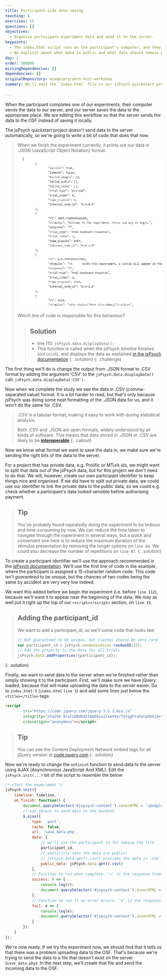 ```yaml
---
title: Participant-side data saving
teaching: 5
exercises: 15
questions: []
objectives:
  - Organise participant experiment data and send it to the server.
keypoints:
  - The index.html script runs on the participant's computer, and they can change it and what it sends however they wish
  - Be explicit about what data is public and what data should remain private
day: 1
order: 500000
missingDependencies: []
dependencies: []
originalRepository: mjaquiery/ukrn-test-workshop
summary: We'll edit the `index.html` file in our jsPsych quickstart project so that it sends well-formatted data to our server.

---
```


When the participant completes one of our experiments, their computer sends the data to our server, and our server saves the data to the appropriate place.
We are editing this workflow so that the server sends the data to the OSF instead of saving it locally.

The jsPsych quickstart project doesn't send data to the server automatically, so we're going to write a bit of code that does that now.

> When we finish the experiment currently, it prints out our data in .JSON (JavaScript Object Notation) format.
> ![JSON data format screenshot](../fig/json-format.jpg)
>
> Which line of code is responsible for this behaviour?
> > ## Solution
> >
> > - line 115: `jsPsych.data.displayData();`
> > - This function is called when the jsPsych timeline finishes (`onFinish`), and displays the data as explained [in the jsPsych documentation](https://www.jspsych.org/core_library/jspsych-data/#jspsychdatadisplaydata)
> {: .solution}
{: .challenge}

The first thing we'll do is change the output from .JSON format to .CSV format by adding the argument 'CSV' to the `jsPsych.data.displayData()` call: `jsPsych.data.displayData('CSV')`.

Now when we complete the study we see the data in .CSV (comma-separated value) format.
It is a lot harder to read, but that's only because jsPsych was doing some neat formatting of the .JSON data for us, and it won't do the same for .CSV.

> .CSV is a tabular format, making it easy to work with during statistical analysis.
>
> Both .CSV and .JSON are open formats, widely understood by all kinds of software.
> This means that data stored in .JSON or .CSV are likely to be [**interoperable**](https://www.go-fair.org/fair-principles/i1-metadata-use-formal-accessible-shared-broadly-applicable-language-knowledge-representation/)
{: .callout}

Now we know what format we want to save the data in, we make sure we're sending the right bits of the data to the server.

For a project that has private data, e.g. Prolific or MTurk ids, we might want to split that data out of the jsPsych data, but for this project we don't need to do that.
We will, however, create our own participant identifier to keep things nice and organised.
If we did have to split out private data, we could use our identifier to link the private data to the public data, so we could e.g. check whether a participant's data looked sensible before authorising payment.

> ## Tip
> You've probably found repeatedly doing the experiment to be tedious and time-consuming by now.
> We can reduce the time taken to navigate through the experiment in several ways, but a quick and convenient one here is to reduce the maximum duration of the stimulus presentation by removing the longer options on `line 64`. We could also decrease the number of repetitions on `line 87`.
{: .solution}

To create a participant identifier we'll use the approach recommended in the [jsPsych documentation](https://www.jspsych.org/overview/data/#adding-data-to-all-trials).
We'll use the first line of code in the example, where the participant is assigned a 15-character random code.
This code isn't _guaranteed_ to be unique, but the chances of two codes being the same by accident are very very low indeed.

We want this added before we begin the experiment (i.e. before `line 112`), because we'll want it to appear near the beginning of the data.
We may as well put it right up the top of our `<script></script>` section, on `line 15`.

> ## Adding the participant_id
> We want to add a participant_id, so we'll some code that looks like:
> ```javascript
> // Not guaranteed to be unique, but clashes should be very rare
> var participant_id = jsPsych.randomization.randomID(15);
> // Add the property to the data for all trials
> jsPsych.data.addProperties({participant_id});
> ```
{: .solution}

Finally, we want to send data to the server when we're finished rather than simply showing it to the participant.
First, we'll make sure we have jQuery loaded, because that will make uploading the data to the server easier.
Go to `index.html:5` (`index.html` `line 5`) and add some lines just below the `<title></title>` tags:

```html
<script
        src="https://code.jquery.com/jquery-3.5.1.min.js"
        integrity="sha256-9/aliU8dGd2tb6OSsuzixeV4y/faTqgFtohetphbbj0="
        crossorigin="anonymous"></script>
```

> ## Tip
> You can see the Content Deployment Network embed tags for all jQuery version at [code.jquery.com](https://code.jquery.com/)
{: .solution}

Now we're ready to change the `onFinish` function to send data to the server using AJAX (Asynchronous JavaScript And XML).
Edit the `jsPsych.init(...)` bit of the script to resemble the below:
```javascript
/* start the experiment */
jsPsych.init({
    timeline: timeline,
    on_finish: function() {
        document.querySelector('#jspsych-content').innerHTML = `<p>Uploading data to OSF...</p>`;
        // use jQuery to send data to the backend
        $.ajax({
            type: 'post',
            cache: false,
            url: 'save_data.php',
            data: {
                // we'll use the participant id for naming the file
                participant_id,
                // explicitly note the data are public!
                // jsPsych.data.get().csv() provides the data in .CSV format
                public_data: jsPsych.data.get().csv()
            },
            // Function to run when complete. 'r' is the response from the server.
            success: r => {
                console.log(r);
                document.querySelector('#jspsych-content').innerHTML = `<h1>Success!</h1><p>Data successfully uploaded to the OSF.</p>`;
            },
            // Function to run if an error occurs. 'e' is the response from the server.
            fail: e => {
                console.log(e);
                document.querySelector('#jspsych-content').innerHTML = `<h1>Error!</h1><p>There was a problem uploading data to the OSF.</p>`;
            }
        });
    }
});
```

We're now ready.
If we try the experiment now, we should find that it tells us that there was a problem uploading data to the OSF.
That's because we're trying to send the data to a file that doesn't exist on the server (`save_data.php`).
In the next step, we'll create that file and send the incoming data to the OSF.
